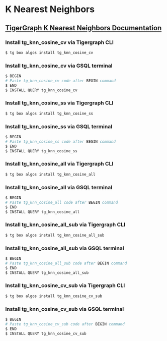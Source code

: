 # K Nearest Neighbors
## [TigerGraph K Nearest Neighbors Documentation](https://docs.tigergraph.com/tigergraph-platform-overview/graph-algorithm-library#k-nearest-neighbors-cosine-neighbor-similarity-all-vertices-batch)

### Install tg_knn_cosine_cv via Tigergraph CLI

```bash
$ tg box algos install tg_knn_cosine_cv
```

### Install tg_knn_cosine_cv via GSQL terminal

```bash
$ BEGIN
# Paste tg_knn_cosine_cv code after BEGIN command
$ END 
$ INSTALL QUERY tg_knn_cosine_cv
```
### Install tg_knn_cosine_ss via Tigergraph CLI

```bash
$ tg box algos install tg_knn_cosine_ss
```

### Install tg_knn_cosine_ss via GSQL terminal

```bash
$ BEGIN
# Paste tg_knn_cosine_ss code after BEGIN command
$ END 
$ INSTALL QUERY tg_knn_cosine_ss
```
### Install tg_knn_cosine_all via Tigergraph CLI

```bash
$ tg box algos install tg_knn_cosine_all
```

### Install tg_knn_cosine_all via GSQL terminal

```bash
$ BEGIN
# Paste tg_knn_cosine_all code after BEGIN command
$ END 
$ INSTALL QUERY tg_knn_cosine_all
```
### Install tg_knn_cosine_all_sub via Tigergraph CLI

```bash
$ tg box algos install tg_knn_cosine_all_sub
```

### Install tg_knn_cosine_all_sub via GSQL terminal

```bash
$ BEGIN
# Paste tg_knn_cosine_all_sub code after BEGIN command
$ END 
$ INSTALL QUERY tg_knn_cosine_all_sub
```
### Install tg_knn_cosine_cv_sub via Tigergraph CLI

```bash
$ tg box algos install tg_knn_cosine_cv_sub
```

### Install tg_knn_cosine_cv_sub via GSQL terminal

```bash
$ BEGIN
# Paste tg_knn_cosine_cv_sub code after BEGIN command
$ END 
$ INSTALL QUERY tg_knn_cosine_cv_sub
```